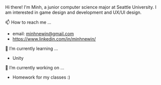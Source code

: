 Hi there! I'm Minh, a junior computer science major at Seattle University. I am interested in game design and development and UX/UI design.

📫 How to reach me ...
- email: minhnewin@gmail.com
- https://www.linkedin.com/in/minhnewin/

🌱 I’m currently learning ...
- Unity

🔭 I’m currently working on ...
- Homework for my classes :)
<!--
**minhnewin/minhnewin** is a ✨ _special_ ✨ repository because its `README.md` (this file) appears on your GitHub profile.

Here are some ideas to get you started:

- 👯 I’m looking to collaborate on ...
- 🤔 I’m looking for help with ...
- 💬 Ask me about ...
- 😄 Pronouns: ...
- ⚡ Fun fact: ...
-->
